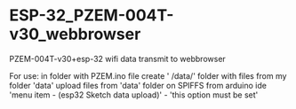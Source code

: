 # ESP-32_PZEM-004T-v30_webbrowser
PZEM-004T-v30+esp-32 wifi data transmit to webbrowser

For use: in folder with PZEM.ino file create ' /data/' folder with files from my folder 'data'
upload files from 'data' folder on SPIFFS from arduino ide 'menu item - (esp32 Sketch data upload)' - 'this option must be set'
